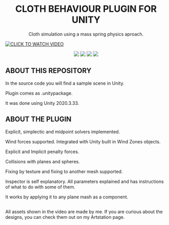 <H1 ALIGN="CENTER"> CLOTH BEHAVIOUR PLUGIN FOR UNITY </H1>
<p align="center"> 
Cloth simulation using a mass spring physics aproach.

  
</p>



[![CLICK TO WATCH VIDEO](https://user-images.githubusercontent.com/79087129/164987500-a72752a6-a962-4433-9180-84f0923bda5d.png)](https://www.youtube.com/watch?v=UWSgjsEII0E&t=23s&ab_channel=AntonioEspinosa)


<p align="center"> 

<img src="https://user-images.githubusercontent.com/79087129/164988551-62d587b3-22fd-4aad-8a1b-c2c14332039d.gif">
  
<img src="https://user-images.githubusercontent.com/79087129/164988514-07c619a1-bae2-45cd-abbf-7032b14dda46.gif">

<img src="https://user-images.githubusercontent.com/79087129/164988978-cf9ec231-66e0-41d7-899d-c4161067373d.gif">


<img src="https://user-images.githubusercontent.com/79087129/164988786-a3fba59c-b95b-4930-84d3-b92ef0b6d8ae.gif">
</p>


<H2>ABOUT THIS REPOSITORY</H2>

In the source code you will find a sample scene in Unity.

Plugin comes as .unitypackage.

It was done using Unity 2020.3.33.

<H2>ABOUT THE PLUGIN</H2>

Explicit, simplectic and midpoint solvers implemented.

Wind forces supported. Integrated with Unity  built in Wind Zones objects.

Explicit and Implicit penalty forces.

Collisions with planes and spheres.

Fixing by texture and fixing to another mesh supported.

Inspector is self explanatory. All parameters explained and has instructions of what to do with some of them.

It works by applying it to any plane mash as a component.




<H2></H2>

All assets shown in the video are made by me. If you are curious about the designs, you can check them out on my Artstation page.




